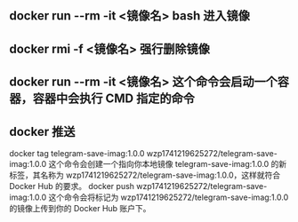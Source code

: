 ## docker run --rm -it <镜像名> bash 进入镜像
## docker rmi -f  <镜像名>  强行删除镜像
## docker run --rm -it <镜像名> 这个命令会启动一个容器，容器中会执行 CMD 指定的命令
## docker 推送 
docker tag telegram-save-imag:1.0.0 wzp1741219625272/telegram-save-imag:1.0.0
这个命令会创建一个指向你本地镜像 telegram-save-imag:1.0.0 的新标签，其名称为 wzp1741219625272/telegram-save-imag:1.0.0，这样就符合 Docker Hub 的要求。
docker push wzp1741219625272/telegram-save-imag:1.0.0
这个命令会将标记为 wzp1741219625272/telegram-save-imag:1.0.0 的镜像上传到你的 Docker Hub 账户下。


